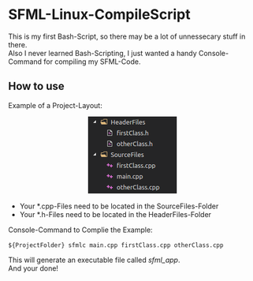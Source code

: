 # SFML-Linux-CompileScript
  This is my first Bash-Script, so there may be a lot of unnessecary stuff in there.  
  Also I never learned Bash-Scripting, I just wanted a handy Console-Command for compiling my SFML-Code.  
## How to use
Example of a Project-Layout:  
<p align="center">
  <img src="https://raw.githubusercontent.com/EineSalatgurke/SFML-Linux-CompileScript/master/projectLayout.png">
</p>
<ul>
  <li>Your *.cpp-Files need to be located in the SourceFiles-Folder</li>
  <li>Your *.h-Files need to be located in the HeaderFiles-Folder</li>
</ul>

Console-Command to Complie the Example:
```
${ProjectFolder} sfmlc main.cpp firstClass.cpp otherClass.cpp
```
This will generate an executable file called *sfml_app*.  
And your done!
